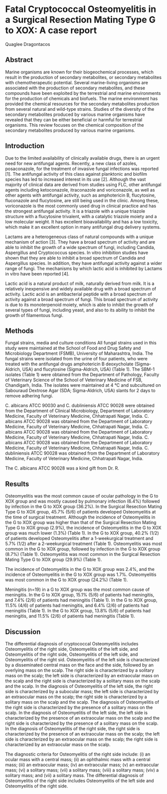 # Fatal Cryptococcal Osteomyelitis in a Surgical Resection Mating Type G to XOX: A case report
Quaglee Dragontacos


## Abstract
Marine organisms are known for their biogeochemical processes, which result in the production of secondary metabolites, or secondary metabolites with chemotherapeutic potential. Several marine-living organisms are associated with the production of secondary metabolites, and these compounds have been exploited by the terrestrial and marine environments for the production of chemicals and biofuels. The marine environment has provided the chemical resources for the secondary metabolites production from several natural and wild-type strains. Studies of the diversity of the secondary metabolites produced by various marine organisms have revealed that they can be either beneficial or harmful for terrestrial organisms. This review focuses on the chemical composition of the secondary metabolites produced by various marine organisms.


## Introduction
Due to the limited availability of clinically available drugs, there is an urgent need for new antifungal agents. Recently, a new class of azoles, posaconazole, for the treatment of invasive fungal infections was reported [1]. The antifungal activity of this class against planktonic and biofilm species has led to increased interest in its use [2]. Although the vast majority of clinical data are derived from studies using FLC, other antifungal agents including ketoconazole, itraconazole and voriconazole, as well as other agents with antifungal activity, such as amphotericin B, flucytosine, fluconazole and flucytosine, are still being used in the clinic. Among these, voriconazole is the most commonly used drug in clinical practice and has the strongest antifungal activity. It is a triazole with a unique triazole structure with a flucytosine trivalent, with a catalytic triazole moiety and a low molecular weight. It has excellent bioavailability and has a low toxicity, which make it an excellent option in many antifungal drug delivery systems.

Lactams are a heterogeneous class of natural compounds with a unique mechanism of action [3]. They have a broad spectrum of activity and are able to inhibit the growth of a wide spectrum of fungi, including Candida, Aspergillus and Cryptococcus species. In vitro inhibition studies have shown that they are able to inhibit a broad spectrum of Candida and Aspergillus species. In addition, they have antifungal activity against a wider range of fungi. The mechanisms by which lactic acid is inhibited by Lactams in vitro have been reported [4].

Lactic acid is a natural product of milk, naturally derived from milk. It is a relatively inexpensive and widely available drug with a broad spectrum of activity. Lactic acid is an antibacterial peptide with a broad spectrum of activity against a broad spectrum of fungi. This broad spectrum of activity is due to its monoterpenoid moiety, which is able to inhibit the growth of several types of fungi, including yeast, and also to its ability to inhibit the growth of filamentous fungi.


## Methods
Fungal strains, media and culture conditions
All fungal strains used in this study were maintained at the School of Food and Drug Safety and Microbiology Department (FSMB), University of Maharashtra, India. The fungal strains were isolated from the urine of four patients, who were treated with the antifungal drugs amphotericin B deoxycholate (Sigma-Aldrich, USA) and flucytosine (Sigma-Aldrich, USA) (Table 1). The SBM-1 isolates (Table 1) were obtained from the Department of Pathology, Faculty of Veterinary Science of the School of Veterinary Medicine of FSB, Chandigarh, India. The isolates were maintained at 4 °C and subcultured on Sabouraud Dextrose Agar (SDA; Sigma-Aldrich, USA) slants for 2 days to remove adhering fungi.

C. albicans ATCC 90030 and C. dubliniensis ATCC 90028 were obtained from the Department of Clinical Microbiology, Department of Laboratory Medicine, Faculty of Veterinary Medicine, Chhatrapati Nagar, India. C. albicans ATCC 90028 was obtained from the Department of Laboratory Medicine, Faculty of Veterinary Medicine, Chhatrapati Nagar, India. C. albicans ATCC 90028 was obtained from the Department of Laboratory Medicine, Faculty of Veterinary Medicine, Chhatrapati Nagar, India. C. albicans ATCC 90028 was obtained from the Department of Laboratory Medicine, Faculty of Veterinary Medicine, Chhatrapati Nagar, India. C. dubliniensis ATCC 90028 was obtained from the Department of Laboratory Medicine, Faculty of Veterinary Medicine, Chhatrapati Nagar, India.

The C. albicans ATCC 90028 was a kind gift from Dr. R.


## Results
Osteomyelitis was the most common cause of ocular pathology in the G to XOX group and was mostly caused by pulmonary infection (6.4%) followed by infection in the G to XOX group (36.2%). In the Surgical Resection Mating Type G to XOX group, 45.7% (5/6) of patients developed Osteomyelitis at the time of surgical treatment. Although the incidence of Osteomyelitis in the G to XOX group was higher than that of the Surgical Resection Mating Type G to XOX group (2.9%), the incidence of Osteomyelitis in the G to XOX group was much lower (1.3%) (Table 1). In the G to XOX group, 40.2% (1/2) of patients developed Osteomyelitis after a 1-weekurgical treatment and 5.7% (1/2) after a 2-weekurgical treatment (Table 1). Osteomyelitis was most common in the G to XOX group, followed by infection in the G to XOX group (8.7%) (Table 1). Osteomyelitis was most common in the Surgical Resection Mating Type G to XOX group (29.9%) (Table 1).

The incidence of Osteomyelitis in the G to XOX group was 2.4%, and the incidence of Osteomyelitis in the G to XOX group was 1.7%. Osteomyelitis was most common in the G to XOX group (24.2%) (Table 1).

Meningitis (n=19) in a G to XOX group was the most common cause of meningitis. In the G to XOX group, 15.1% (5/6) of patients had meningitis, and 7.4% (2/6) of patients had meningitis (Table 1). In the G to XOX group, 11.5% (4/6) of patients had meningitis, and 6.4% (2/6) of patients had meningitis (Table 1). In the G to XOX group, 13.8% (5/6) of patients had meningitis, and 11.5% (2/6) of patients had meningitis (Table 1).


## Discussion

The differential diagnosis of cryptococcal Osteomyelitis includes Osteomyelitis of the right side, Osteomyelitis of the left side, and Osteomyelitis of the right side, Osteomyelitis of the left side, and Osteomyelitis of the right sid. Osteomyelitis of the left side is characterized by a disseminated central mass on the face and the side, followed by an overlying mass on the scalp. The right side is characterized by a solitary mass on the scalp; the left side is characterized by an extraocular mass on the scalp and the right side is characterized by a solitary mass on the scalp and the scalp. In the diagnosis of Osteomyelitis of the left side, the right side is characterized by a subocular mass; the left side is characterized by an extraocular mass on the scalp; the right side is characterized by a solitary mass on the scalp and the scalp. The diagnosis of Osteomyelitis of the right side is characterized by the presence of a solitary mass on the scalp. In the diagnosis of Osteomyelitis of the left side, the left side is characterized by the presence of an extraocular mass on the scalp and the right side is characterized by the presence of a solitary mass on the scalp. In the diagnosis of Osteomyelitis of the right side, the right side is characterized by the presence of an extraocular mass on the scalp; the left side is characterized by an extraocular mass on the scalp; the right side is characterized by an extraocular mass on the scalp.

The diagnostic criteria for Osteomyelitis of the right side include: (i) an ocular mass with a central mass; (ii) an ophthalmic mass with a central mass; (iii) an extraocular mass; (iv) an extraocular mass; (v) an extraocular mass; (vi) a solitary mass; (vii) a solitary mass; (viii) a solitary mass; (viv) a solitary mass; and (vii) a solitary mass. The differential diagnosis of Osteomyelitis of the right side includes Osteomyelitis of the left side and Osteomyelitis of the right side.

